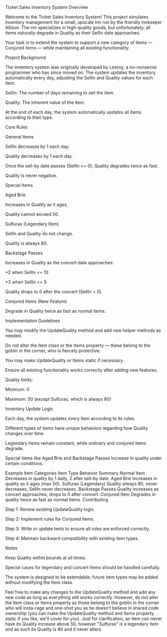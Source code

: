 Ticket Sales Inventory System
Overview

Welcome to the Ticket Sales Inventory System! This project simulates inventory management for a small, upscale inn run by the friendly innkeeper Allison. The inn specializes in high-quality goods, but unfortunately, all items naturally degrade in Quality as their SellIn date approaches.

Your task is to extend the system to support a new category of items — Conjured items — while maintaining all existing functionality.

Project Background

The inventory system was originally developed by Leeroy, a no-nonsense programmer who has since moved on. The system updates the inventory automatically every day, adjusting the SellIn and Quality values for each item.

SellIn: The number of days remaining to sell the item.

Quality: The inherent value of the item.

At the end of each day, the system automatically updates all items according to their type.

Core Rules

General Items

SellIn decreases by 1 each day.

Quality decreases by 1 each day.

Once the sell-by date passes (SellIn <= 0), Quality degrades twice as fast.

Quality is never negative.

Special Items

Aged Brie

Increases in Quality as it ages.

Quality cannot exceed 50.

Sulfuras (Legendary Item)

SellIn and Quality do not change.

Quality is always 80.

Backstage Passes

Increases in Quality as the concert date approaches:

+2 when SellIn <= 10

+3 when SellIn <= 5

Quality drops to 0 after the concert (SellIn < 0).

Conjured Items (New Feature)

Degrade in Quality twice as fast as normal items.

Implementation Guidelines

You may modify the UpdateQuality method and add new helper methods as needed.

Do not alter the Item class or the Items property — these belong to the goblin in the corner, who is fiercely protective.

You may make UpdateQuality or Items static if necessary.

Ensure all existing functionality works correctly after adding new features.

Quality limits:

Minimum: 0

Maximum: 50 (except Sulfuras, which is always 80)

Inventory Update Logic

Each day, the system updates every item according to its rules.

Different types of items have unique behaviors regarding how Quality changes over time.

Legendary items remain constant, while ordinary and conjured items degrade.

Special items like Aged Brie and Backstage Passes increase in quality under certain conditions.

Example Item Categories
Item Type	Behavior Summary
Normal Item	Decreases in quality by 1 daily, 2 after sell-by date.
Aged Brie	Increases in quality as it ages (max 50).
Sulfuras (Legendary)	Quality always 80, never decreases, SellIn never decreases.
Backstage Passes	Quality increases as concert approaches, drops to 0 after concert.
Conjured Item	Degrades in quality twice as fast as normal items.
Contributing

Step 1: Review existing UpdateQuality logic.

Step 2: Implement rules for Conjured items.

Step 3: Write or update tests to ensure all rules are enforced correctly.

Step 4: Maintain backward compatibility with existing item types.

Notes

Keep Quality within bounds at all times.

Special cases for legendary and concert items should be handled carefully.

The system is designed to be extendable; future item types may be added without modifying the Item class.

Feel free to make any changes to the UpdateQuality method and add any new code as long as everything
still works correctly. However, do not alter the Item class or Items property as those belong to the
goblin in the corner who will insta-rage and one-shot you as he doesn't believe in shared code
ownership (you can make the UpdateQuality method and Items property static if you like, we'll cover
for you).
Just for clarification, an item can never have its Quality increase above 50, however "Sulfuras" is a
legendary item and as such its Quality is 80 and it never alters.
